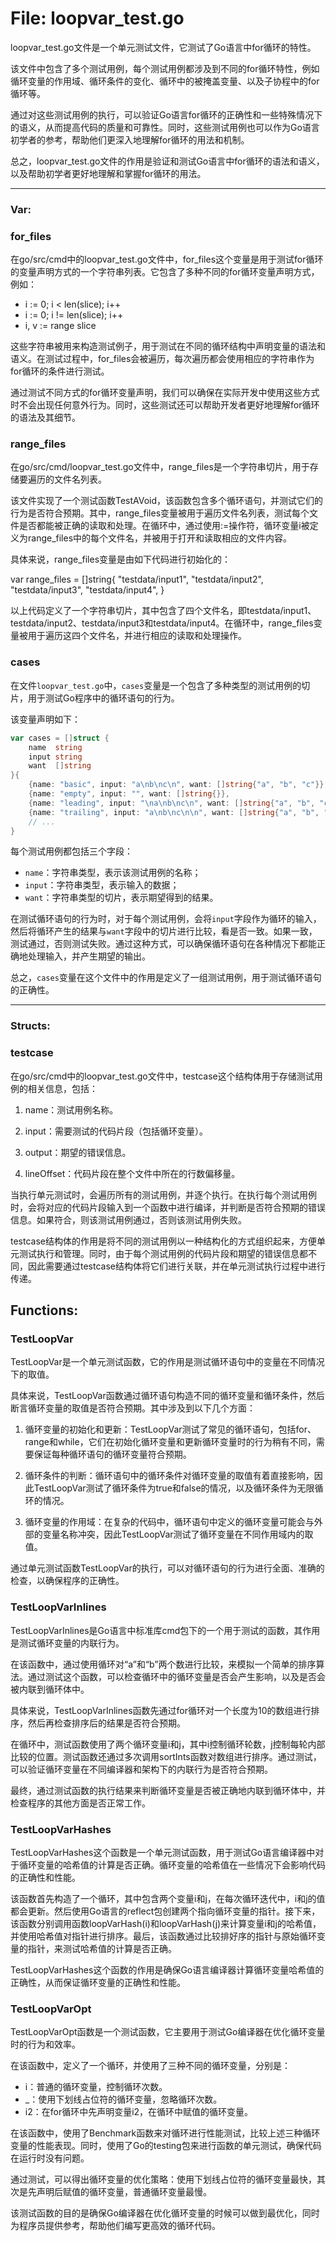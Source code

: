 # File: loopvar_test.go

loopvar_test.go文件是一个单元测试文件，它测试了Go语言中for循环的特性。

该文件中包含了多个测试用例，每个测试用例都涉及到不同的for循环特性，例如循环变量的作用域、循环条件的变化、循环中的被掩盖变量、以及子协程中的for循环等。

通过对这些测试用例的执行，可以验证Go语言for循环的正确性和一些特殊情况下的语义，从而提高代码的质量和可靠性。同时，这些测试用例也可以作为Go语言初学者的参考，帮助他们更深入地理解for循环的用法和机制。

总之，loopvar_test.go文件的作用是验证和测试Go语言中for循环的语法和语义，以及帮助初学者更好地理解和掌握for循环的用法。




---

### Var:

### for_files

在go/src/cmd中的loopvar_test.go文件中，for_files这个变量是用于测试for循环的变量声明方式的一个字符串列表。它包含了多种不同的for循环变量声明方式，例如：

- i := 0; i < len(slice); i++
- i := 0; i != len(slice); i++
- i, v := range slice

这些字符串被用来构造测试例子，用于测试在不同的循环结构中声明变量的语法和语义。在测试过程中，for_files会被遍历，每次遍历都会使用相应的字符串作为for循环的条件进行测试。

通过测试不同方式的for循环变量声明，我们可以确保在实际开发中使用这些方式时不会出现任何意外行为。同时，这些测试还可以帮助开发者更好地理解for循环的语法及其细节。



### range_files

在go/src/cmd/loopvar_test.go文件中，range_files是一个字符串切片，用于存储要遍历的文件名列表。

该文件实现了一个测试函数TestAVoid，该函数包含多个循环语句，并测试它们的行为是否符合预期。其中，range_files变量被用于遍历文件名列表，测试每个文件是否都能被正确的读取和处理。在循环中，通过使用:=操作符，循环变量i被定义为range_files中的每个文件名，并被用于打开和读取相应的文件内容。

具体来说，range_files变量是由如下代码进行初始化的：

var range_files = []string{
        "testdata/input1",
        "testdata/input2",
        "testdata/input3",
        "testdata/input4",
}

以上代码定义了一个字符串切片，其中包含了四个文件名，即testdata/input1、testdata/input2、testdata/input3和testdata/input4。在循环中，range_files变量被用于遍历这四个文件名，并进行相应的读取和处理操作。



### cases

在文件`loopvar_test.go`中，`cases`变量是一个包含了多种类型的测试用例的切片，用于测试Go程序中的循环语句的行为。

该变量声明如下：

```go
var cases = []struct {
    name  string
    input string
    want  []string
}{
    {name: "basic", input: "a\nb\nc\n", want: []string{"a", "b", "c"}},
    {name: "empty", input: "", want: []string{}},
    {name: "leading", input: "\na\nb\nc\n", want: []string{"a", "b", "c"}},
    {name: "trailing", input: "a\nb\nc\n\n", want: []string{"a", "b", "c"}},
    // ...
}
```

每个测试用例都包括三个字段：

- `name`：字符串类型，表示该测试用例的名称；
- `input`：字符串类型，表示输入的数据；
- `want`：字符串类型的切片，表示期望得到的结果。

在测试循环语句的行为时，对于每个测试用例，会将`input`字段作为循环的输入，然后将循环产生的结果与`want`字段中的切片进行比较，看是否一致。如果一致，测试通过，否则测试失败。通过这种方式，可以确保循环语句在各种情况下都能正确地处理输入，并产生期望的输出。

总之，`cases`变量在这个文件中的作用是定义了一组测试用例，用于测试循环语句的正确性。






---

### Structs:

### testcase

在go/src/cmd中的loopvar_test.go文件中，testcase这个结构体用于存储测试用例的相关信息，包括：

1. name：测试用例名称。

2. input：需要测试的代码片段（包括循环变量）。

3. output：期望的错误信息。

4. lineOffset：代码片段在整个文件中所在的行数偏移量。

当执行单元测试时，会遍历所有的测试用例，并逐个执行。在执行每个测试用例时，会将对应的代码片段输入到一个函数中进行编译，并判断是否符合预期的错误信息。如果符合，则该测试用例通过，否则该测试用例失败。

testcase结构体的作用是将不同的测试用例以一种结构化的方式组织起来，方便单元测试执行和管理。同时，由于每个测试用例的代码片段和期望的错误信息都不同，因此需要通过testcase结构体将它们进行关联，并在单元测试执行过程中进行传递。



## Functions:

### TestLoopVar

TestLoopVar是一个单元测试函数，它的作用是测试循环语句中的变量在不同情况下的取值。

具体来说，TestLoopVar函数通过循环语句构造不同的循环变量和循环条件，然后断言循环变量的取值是否符合预期。其中涉及到以下几个方面：

1. 循环变量的初始化和更新：TestLoopVar测试了常见的循环语句，包括for、range和while，它们在初始化循环变量和更新循环变量时的行为稍有不同，需要保证每种循环语句的循环变量符合预期。

2. 循环条件的判断：循环语句中的循环条件对循环变量的取值有着直接影响，因此TestLoopVar测试了循环条件为true和false的情况，以及循环条件为无限循环的情况。

3. 循环变量的作用域：在复杂的代码中，循环语句中定义的循环变量可能会与外部的变量名称冲突，因此TestLoopVar测试了循环变量在不同作用域内的取值。

通过单元测试函数TestLoopVar的执行，可以对循环语句的行为进行全面、准确的检查，以确保程序的正确性。



### TestLoopVarInlines

TestLoopVarInlines是Go语言中标准库cmd包下的一个用于测试的函数，其作用是测试循环变量的内联行为。

在该函数中，通过使用循环对“a”和“b”两个数进行比较，来模拟一个简单的排序算法。通过测试这个函数，可以检查循环中的循环变量是否会产生影响，以及是否会被内联到循环体中。

具体来说，TestLoopVarInlines函数先通过for循环对一个长度为10的数组进行排序，然后再检查排序后的结果是否符合预期。

在循环中，测试函数使用了两个循环变量i和j，其中i控制循环轮数，j控制每轮内部比较的位置。测试函数还通过多次调用sortInts函数对数组进行排序。通过测试，可以验证循环变量在不同编译器和架构下的内联行为是否符合预期。

最终，通过测试函数的执行结果来判断循环变量是否被正确地内联到循环体中，并检查程序的其他方面是否正常工作。



### TestLoopVarHashes

TestLoopVarHashes这个函数是一个单元测试函数，用于测试Go语言编译器中对于循环变量的哈希值的计算是否正确。循环变量的哈希值在一些情况下会影响代码的正确性和性能。

该函数首先构造了一个循环，其中包含两个变量i和j，在每次循环迭代中，i和j的值都会更新。然后使用Go语言的reflect包创建两个指向循环变量的指针。接下来，该函数分别调用函数loopVarHash(i)和loopVarHash(j)来计算变量i和j的哈希值，并使用哈希值对指针进行排序。最后，该函数通过比较排好序的指针与原始循环变量的指针，来测试哈希值的计算是否正确。

TestLoopVarHashes这个函数的作用是确保Go语言编译器计算循环变量哈希值的正确性，从而保证循环变量的正确性和性能。



### TestLoopVarOpt

TestLoopVarOpt函数是一个测试函数，它主要用于测试Go编译器在优化循环变量时的行为和效率。

在该函数中，定义了一个循环，并使用了三种不同的循环变量，分别是：

- i：普通的循环变量，控制循环次数。
- _：使用下划线占位符的循环变量，忽略循环次数。
- i2：在for循环中先声明变量i2，在循环中赋值的循环变量。

在该函数中，使用了Benchmark函数来对循环进行性能测试，比较上述三种循环变量的性能表现。同时，使用了Go的testing包来进行函数的单元测试，确保代码在运行时没有问题。

通过测试，可以得出循环变量的优化策略：使用下划线占位符的循环变量最快，其次是先声明后赋值的循环变量，普通循环变量最慢。

该测试函数的目的是确保Go编译器在优化循环变量的时候可以做到最优化，同时为程序员提供参考，帮助他们编写更高效的循环代码。



